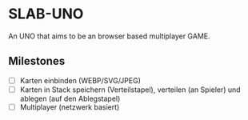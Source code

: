 # SLAB-UNO

An UNO that aims to be an browser based multiplayer GAME.

## Milestones

- [ ] Karten einbinden (WEBP/SVG/JPEG)
- [ ] Karten in Stack speichern (Verteilstapel), verteilen (an Spieler) und ablegen (auf den Ablegstapel)
- [ ] Multiplayer (netzwerk basiert)
